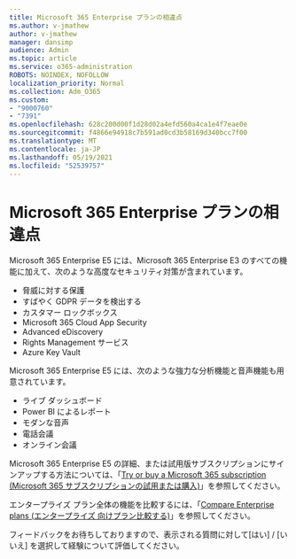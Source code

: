```yaml
---
title: Microsoft 365 Enterprise プランの相違点
ms.author: v-jmathew
author: v-jmathew
manager: dansimp
audience: Admin
ms.topic: article
ms.service: o365-administration
ROBOTS: NOINDEX, NOFOLLOW
localization_priority: Normal
ms.collection: Adm_O365
ms.custom:
- "9000760"
- "7391"
ms.openlocfilehash: 628c200d00f1d28d02a4efd560a4ca1e4f7eae0e
ms.sourcegitcommit: f4866e94918c7b591ad0cd3b58169d340bcc7f00
ms.translationtype: MT
ms.contentlocale: ja-JP
ms.lasthandoff: 05/19/2021
ms.locfileid: "52539757"
---
```

# <a name="microsoft-365-enterprise-plan-differences"></a>Microsoft 365 Enterprise プランの相違点

Microsoft 365 Enterprise E5 には、Microsoft 365 Enterprise E3 のすべての機能に加えて、次のような高度なセキュリティ対策が含まれています。

- 脅威に対する保護
- すばやく GDPR データを検出する
- カスタマー ロックボックス
- Microsoft 365 Cloud App Security
- Advanced eDiscovery
- Rights Management サービス
- Azure Key Vault

Microsoft 365 Enterprise E5 には、次のような強力な分析機能と音声機能も用意されています。

- ライブ ダッシュボード
- Power BI によるレポート
- モダンな音声
- 電話会議
- オンライン会議

Microsoft 365 Enterprise E5 の詳細、または試用版サブスクリプションにサインアップする方法については、「[Try or buy a Microsoft 365 subscription (Microsoft 365 サブスクリプションの試用または購入)](https://go.microsoft.com/fwlink/?linkid=2099673)」を参照してください。

エンタープライズ プラン全体の機能を比較するには、「[Compare Enterprise plans (エンタープライズ 向けプラン比較する)](https://go.microsoft.com/fwlink/?linkid=2097200)」を参照してください。

フィードバックをお待ちしておりますので、表示される質問に対して[はい] / [いいえ] を選択して経験について評価してください。
